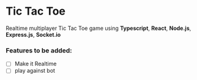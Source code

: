 # Tic Tac Toe

Realtime multiplayer Tic Tac Toe game using **Typescript**, **React**, **Node.js**, **Express.js**, **Socket.io**

### Features to be added:

- [ ] Make it Realtime
- [ ] play against bot
